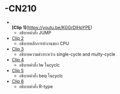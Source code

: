 # -CN210
* <br>**[Clip 1]**(https://youtu.be/KGGrDlHpYPE)
  * อธิบายคำสั่ง JUMP 
* [Clip 2](https://youtu.be/MUBjTEa2nQo)
  * อธิบายหลักการทำงานของ CPU 
* [Clip 3](https://youtu.be/-e2fQUB4PIY)
  * อธิบายความต่างระหว่าง single-cycle and multy-cycle
* [Clip 4](https://youtu.be/lUhIu3NA02Y)
  * อธิบายคำสั่ง lw ในcyclc
* [Clip 5](https://youtu.be/731dgwT8FfE)
  * อธิบายคำสั่ง beq ในcyclc
* [Clip 6](https://youtu.be/WjuaH1VdVnQ)
  * อธิบายคำสั่ง R-type
